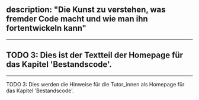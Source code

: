 description: "Die Kunst zu verstehen, was fremder Code macht und wie man ihn fortentwickeln kann"
---
---
TODO 3: Dies ist der Textteil der Homepage für das Kapitel 'Bestandscode'.
---
---
TODO 3: Dies werden die Hinweise für die Tutor_innen als Homepage für das Kapitel 'Bestandscode'.
